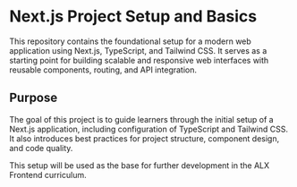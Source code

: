 # Next.js Project Setup and Basics

This repository contains the foundational setup for a modern web application using Next.js, TypeScript, and Tailwind CSS. It serves as a starting point for building scalable and responsive web interfaces with reusable components, routing, and API integration.

## Purpose

The goal of this project is to guide learners through the initial setup of a Next.js application, including configuration of TypeScript and Tailwind CSS. It also introduces best practices for project structure, component design, and code quality.

This setup will be used as the base for further development in the ALX Frontend curriculum.